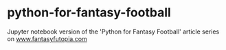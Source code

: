 # python-for-fantasy-football
Jupyter notebook version of the 'Python for Fantasy Football' article series on www.fantasyfutopia.com
